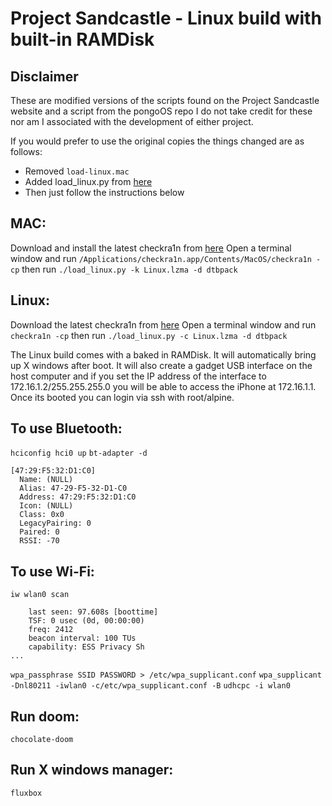 # Project Sandcastle - Linux build with built-in RAMDisk

## Disclaimer
These are modified versions of the scripts found on the Project Sandcastle website and a script from the pongoOS repo I do not take credit for these nor am I associated with the development of either project.

If you would prefer to use the original copies the things changed are as follows:
* Removed `load-linux.mac`
* Added load_linux.py from [here](https://github.com/checkra1n/pongoOS/blob/master/scripts/load_linux.py)
* Then just follow the instructions below

## MAC:
Download and install the latest checkra1n from [here](http://checkra.in)
Open a terminal window and run `/Applications/checkra1n.app/Contents/MacOS/checkra1n -cp` then run `./load_linux.py -k Linux.lzma -d dtbpack`

## Linux:
Download the latest checkra1n from [here](http://checkra.in)
Open a terminal window and run `checkra1n -cp` then run `./load_linux.py -c Linux.lzma -d dtbpack`


The Linux build comes with a baked in RAMDisk.
It will automatically bring up X windows after boot.
It will also create a gadget USB interface on the host computer and if you set the IP address of the interface to 172.16.1.2/255.255.255.0  you will be able to access the iPhone at 172.16.1.1.
Once its booted you can login via ssh with root/alpine.

## To use Bluetooth:
`hciconfig hci0 up`
`bt-adapter -d`
```Searching...
[47:29:F5:32:D1:C0]
  Name: (NULL)
  Alias: 47-29-F5-32-D1-C0
  Address: 47:29:F5:32:D1:C0
  Icon: (NULL)
  Class: 0x0
  LegacyPairing: 0
  Paired: 0
  RSSI: -70
```

## To use Wi-Fi:
`iw wlan0 scan`
```BSS 11:22:52:3c:67:20(on wlan0)
	last seen: 97.608s [boottime]
	TSF: 0 usec (0d, 00:00:00)
	freq: 2412
	beacon interval: 100 TUs
	capability: ESS Privacy Sh
...
```

`wpa_passphrase SSID PASSWORD > /etc/wpa_supplicant.conf`
`wpa_supplicant -Dnl80211 -iwlan0 -c/etc/wpa_supplicant.conf -B`
`udhcpc -i wlan0`

## Run doom:
`chocolate-doom`

## Run X windows manager:
`fluxbox`
